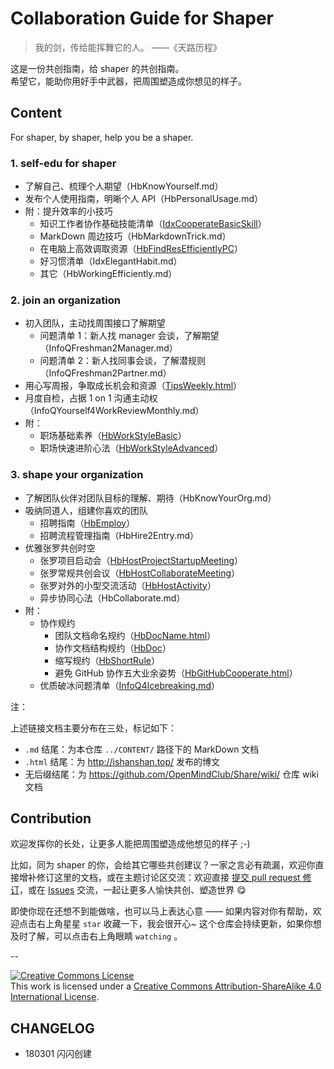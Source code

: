 # Collaboration Guide for Shaper



> 我的剑，传给能挥舞它的人。
> ——《天路历程》

这是一份共创指南，给 shaper 的共创指南。 <br> 希望它，能助你用好手中武器，把周围塑造成你想见的样子。

## Content

For shaper, by shaper, help you be a shaper.


### 1. self-edu for shaper

- 了解自己、梳理个人期望（HbKnowYourself.md）
- 发布个人使用指南，明晰个人 API（HbPersonalUsage.md）
- 附：提升效率的小技巧
	- 知识工作者协作基础技能清单（[IdxCooperateBasicSkill](https://github.com/OpenMindClub/Share/wiki/IdxCooperateBasicSkill)）
	- MarkDown 周边技巧（HbMarkdownTrick.md）
	- 在电脑上高效调取资源（[HbFindResEfficientlyPC](https://github.com/OpenMindClub/Share/wiki/HbFindResEfficientlyPC)）
	- 好习惯清单（IdxElegantHabit.md）
	- 其它（HbWorkingEfficiently.md）


### 2. join an organization


- 初入团队，主动找周围接口了解期望
	- 问题清单 1：新人找 manager 会谈，了解期望（InfoQFreshman2Manager.md）
	- 问题清单 2：新人找同事会谈，了解潜规则（InfoQFreshman2Partner.md）
- 用心写周报，争取成长机会和资源（[TipsWeekly.html](http://ishanshan.top/selfedu/TipsWeekly.html)）
- 月度自检，占据 1 on 1 沟通主动权（InfoQYourself4WorkReviewMonthly.md）
- 附：
	- 职场基础素养（[HbWorkStyleBasic](https://github.com/OpenMindClub/Share/wiki/HbWorkStyleBasic)）
	- 职场快速进阶心法（[HbWorkStyleAdvanced](https://github.com/OpenMindClub/Share/wiki/HbWorkStyleAdvanced)）

### 3. shape your organization

- 了解团队伙伴对团队目标的理解、期待（HbKnowYourOrg.md）
- 吸纳同道人，组建你喜欢的团队
	- 招聘指南（[HbEmploy](https://github.com/OpenMindClub/Share/wiki/HbEmploy)）
	- 招聘流程管理指南（HbHire2Entry.md）
- 优雅张罗共创时空
	- 张罗项目启动会（[HbHostProjectStartupMeeting](https://github.com/OpenMindClub/Share/wiki/HbHostProjectStatupMeeting)）
	- 张罗常规共创会议（[HbHostCollaborateMeeting](https://github.com/OpenMindClub/Share/wiki/HbHostCollaborateMeeting)）
	- 张罗对外的小型交流活动（[HbHostActivity](https://github.com/OpenMindClub/Share/wiki/HbHostActivity)）
	- 异步协同心法（HbCollaborate.md）
- 附：
	- 协作规约
		- 团队文档命名规约（[HbDocName.html](http://ishanshan.top/community/HbDocName.html)）
		- 协作文档结构规约（[HbDoc](https://github.com/OpenMindClub/Share/wiki/HbDoc)）
		- 缩写规约（[HbShortRule](https://github.com/OpenMindClub/Share/wiki/HbShortRule)）
		- 避免 GitHub 协作五大业余姿势（[HbGitHubCooperate.html](http://ishanshan.top/community/HbGitHubCooperate.html)）
	- 优质破冰问题清单（[InfoQ4Icebreaking.md](CONTENT/InfoQ4Icebreaking.md)）

注：

上述链接文档主要分布在三处，标记如下：

- `.md` 结尾：为本仓库 `../CONTENT/` 路径下的 MarkDown 文档
- `.html` 结尾：为 http://ishanshan.top/ 发布的博文
- 无后缀结尾：为 https://github.com/OpenMindClub/Share/wiki/ 仓库 wiki 文档


## Contribution

欢迎发挥你的长处，让更多人能把周围塑造成他想见的样子 ;-)

比如，同为 shaper 的你，会给其它哪些共创建议？一家之言必有疏漏，欢迎你直接增补修订这里的文档，或在主题讨论区交流：欢迎直接 [提交 pull request 修订](https://guides.github.com/activities/forking/#making-changes)，或在 [Issues](https://github.com/ishanshan/CollaborationGuide4Shaper/issues) 交流，一起让更多人愉快共创、塑造世界 😋


即使你现在还想不到能做啥，也可以马上表达心意 —— 如果内容对你有帮助，欢迎点击右上角星星 `star` 收藏一下，我会很开心~ 这个仓库会持续更新，如果你想及时了解，可以点击右上角眼睛 `watching` 。

--

<a rel="license" href="http://creativecommons.org/licenses/by-sa/4.0/"><img alt="Creative Commons License" style="border-width:0" src="https://i.creativecommons.org/l/by-sa/4.0/88x31.png" /></a><br />This work is licensed under a <a rel="license" href="http://creativecommons.org/licenses/by-sa/4.0/">Creative Commons Attribution-ShareAlike 4.0 International License</a>.


## CHANGELOG 

- 180301 闪闪创建

